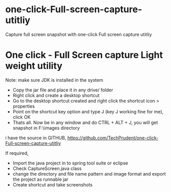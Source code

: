 # one-click-Full-screen-capture-utitliy
Capture full screen snapshot with one-click Full screen capture utitliy

One click - Full Screen capture Light weight utility
====================================================

Note: make sure JDK is installed in the system

- Copy the jar file and place it in any drive/ folder
- Right click and create a desktop shortcut
- Go to the desktop shortcut created and right click the shortcut icon > properties
- Point on the shortcut key option and type J (key J working fine for me), click OK
- Thats all. Now be in any window and do CTRL + ALT + J, you will get snapshot in F:\\images directory

i have the source in GITHUB, https://github.com/TechPrudent/one-click-Full-screen-capture-utitliy

If required, 
- Import the java project in to spring tool suite or eclipse
- Check CaptureScreen.java class
- change the directory and file name pattern and image format and export the project as runnable jar
- Create shortcut and take screenshots
